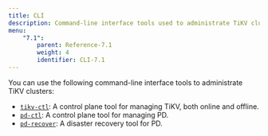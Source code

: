 ```yaml
---
title: CLI
description: Command-line interface tools used to administrate TiKV clusters
menu:
    "7.1":
        parent: Reference-7.1
        weight: 4
        identifier: CLI-7.1
---
```


You can use the following command-line interface tools to administrate TiKV clusters:

* [`tikv-ctl`](../tikv-ctl): A control plane tool for managing TiKV, both online and offline.
* [`pd-ctl`](../pd-ctl): A control plane tool for managing PD.
* [`pd-recover`](../pd-recover): A disaster recovery tool for PD.

